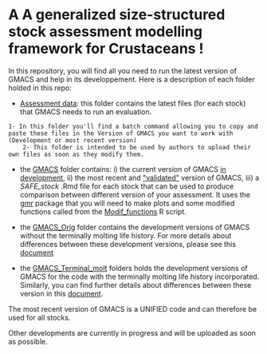 # A A generalized size-structured stock assessment modelling framework for Crustaceans !

In this repository, you will find all you need to run the latest version of GMACS and help in its developpement. Here is a description of each folder
holded in this repo: 


   * [Assessment data](https://github.com/GMACS-project/GMACS_Assessment_code/tree/main/Assessment_data): this folder contains the latest files 
     (for each stock) that GMACS needs to run an evaluation.

	1- In this folder you'll find a batch command allowing you to copy and paste these files in the Version of GMACS you want to work with (Development or most recent version)
        2- This folder is intended to be used by authors to upload their own files as soon as they modify them.


   * the [GMACS](https://github.com/GMACS-project/GMACS_Assessment_code/tree/main/GMACS) folder contains:
	i) the current version of GMACS [in development](https://github.com/GMACS-project/GMACS_Assessment_code/tree/main/GMACS/Dvpt_Version),
	ii) the most recent and ["validated"](https://github.com/GMACS-project/GMACS_Assessment_code/tree/main/GMACS/Latest_Version) version of GMACS,
	iii) a *SAFE_stock* .Rmd file for each stock that can be used to produce comparison between different version of your assessment. It uses the 
	[gmr](https://github.com/szuwalski/gmr) package that you will need to make plots and some modified functions called from the 
	[Modif_functions](https://github.com/GMACS-project/GMACS_Assessment_code/blob/main/GMACS/Modif_functions.R) R script.


  * the [GMACS_Orig](https://github.com/GMACS-project/GMACS_Assessment_code/tree/main/GMACS_Orig) folder contains the development versions of GMACS without the terminally molting life 
    history. For more details about differences between these development versions, please see this [document](https://github.com/GMACS-project/GMACS_Assessment_code/blob/main/GMACS_Orig/VERSIONS_GMACS_Orig.docx)


  * the [GMACS_Terminal_molt](https://github.com/GMACS-project/GMACS_Assessment_code/tree/main/GMACS_Terminal_molt) folders holds the development versions of GMACS for the code 
    with the terminally molting life history incorporated. Similarly, you can find further details about differences between these version in this [document](https://github.com/GMACS-project/GMACS_Assessment_code/blob/main/GMACS_Terminal_molt/VERSIONS_GMACS_Terminal_molt.docx).


The most recent version of GMACS is a UNIFIED code and can therefore be used for all stocks. 

Other developments are currently in progress and will be uploaded as soon as possible.
